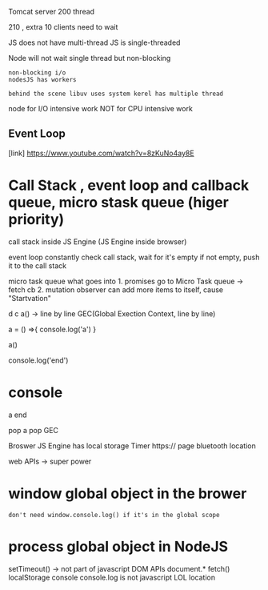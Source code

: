 Tomcat server
    200 thread

210 , extra 10 clients need to wait



JS does not have multi-thread
JS is single-threaded


Node will not wait
    single thread but non-blocking


    non-blocking i/o
    nodesJS has workers
    
    behind the scene libuv uses system kerel has multiple thread


node for I/O intensive work
    NOT for CPU intensive work


## Event Loop

[link] https://www.youtube.com/watch?v=8zKuNo4ay8E

# Call Stack  , event loop and callback queue, micro stask queue (higer priority) 

call stack inside JS Engine (JS Engine inside browser)

event loop constantly check call stack, wait for it's empty
    if not empty, push it to the call stack

micro task queue
    what goes into 
        1. promises go to Micro Task queue ->  fetch cb 
        2. mutation observer
    can add more items to itself, cause "Startvation"
   

d
c
a() -> line by line
GEC(Global Exection Context, line by line)


a = () =>{
 console.log('a')
}

a()

console.log('end')


# console
a
end

pop a
pop GEC


Broswer 
    JS Engine
    has local storage
    Timer
    https://
    page
    bluetooth
    location

web APIs -> super power 
# window global object in the brower
    don't need window.console.log() if it's in the global scope
    
# process global object in NodeJS

setTimeout() -> not part of javascript
DOM APIs document.*
fetch()
localStorage
console console.log is not javascript LOL
location



